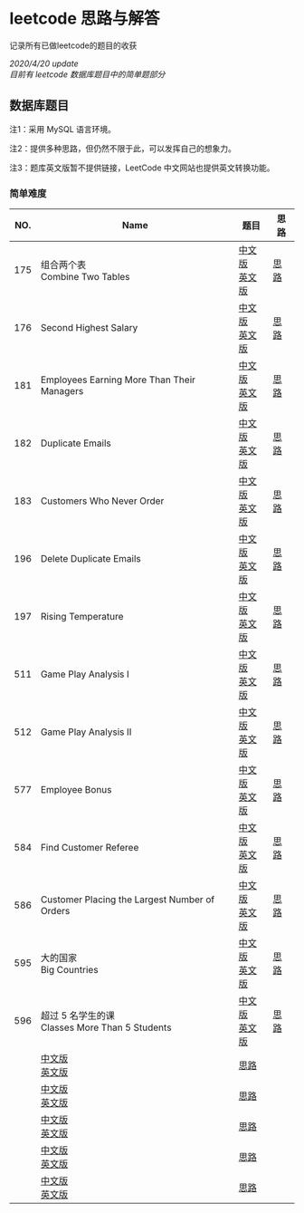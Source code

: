 # leetcode 思路与解答

记录所有已做leetcode的题目的收获

*2020/4/20 update <br>目前有 leetcode 数据库题目中的简单题部分*

## 数据库题目

注1：采用 MySQL 语言环境。

注2：提供多种思路，但仍然不限于此，可以发挥自己的想象力。

注3：题库英文版暂不提供链接，LeetCode 中文网站也提供英文转换功能。

### 简单难度

NO. | Name | 题目 | 思路
-|-|-|-
175 | 组合两个表<br>Combine Two Tables | [中文版](https://leetcode-cn.com/problems/combine-two-tables/)<br>[英文版]() | [思路](https://github.com/WilburWangT/leetcode/blob/master/DB/Solution/175.md)
176 | Second Highest Salary | [中文版](https://leetcode-cn.com/problems/second-highest-salary/)<br>[英文版]() | [思路](https://github.com/WilburWangT/leetcode/blob/master/DB/Solution/176.md)
181 | Employees Earning More Than Their Managers | [中文版](https://leetcode-cn.com/problems/employees-earning-more-than-their-managers/)<br>[英文版]() | [思路](https://github.com/WilburWangT/leetcode/blob/master/DB/Solution/181.md)
182 | Duplicate Emails | [中文版](https://leetcode-cn.com/problems/duplicate-emails/)<br>[英文版]() | [思路](https://github.com/WilburWangT/leetcode/blob/master/DB/Solution/182.md)
183 | Customers Who Never Order | [中文版](https://leetcode-cn.com/problems/customers-who-never-order/)<br>[英文版]() | [思路](https://github.com/WilburWangT/leetcode/blob/master/DB/Solution/183.md)
196 | Delete Duplicate Emails | [中文版](https://leetcode-cn.com/problems/delete-duplicate-emails/)<br>[英文版]() | [思路](https://github.com/WilburWangT/leetcode/blob/master/DB/Solution/196.md)
197 | Rising Temperature | [中文版](https://leetcode-cn.com/problems/rising-temperature/)<br>[英文版]() | [思路](https://github.com/WilburWangT/leetcode/blob/master/DB/Solution/197.md)
511 | Game Play Analysis I | [中文版](https://leetcode-cn.com/problems/game-play-analysis-i/)<br>[英文版]() | [思路](https://github.com/WilburWangT/leetcode/blob/master/DB/Solution/511.md)
512 | Game Play Analysis II | [中文版](https://leetcode-cn.com/problems/game-play-analysis-ii/)<br>[英文版]() | [思路](https://github.com/WilburWangT/leetcode/blob/master/DB/Solution/512.md)
577 | Employee Bonus | [中文版](https://leetcode-cn.com/problems/employee-bonus/)<br>[英文版]() | [思路](https://github.com/WilburWangT/leetcode/blob/master/DB/Solution/577.md)
584 | Find Customer Referee | [中文版](https://leetcode-cn.com/problems/find-customer-referee/)<br>[英文版]() | [思路](https://github.com/WilburWangT/leetcode/blob/master/DB/Solution/584.md)
586 | Customer Placing the Largest Number of Orders | [中文版](https://leetcode-cn.com/problems/customer-placing-the-largest-number-of-orders/)<br>[英文版]() | [思路](https://github.com/WilburWangT/leetcode/blob/master/DB/Solution/586.md)
595 | 大的国家<br>Big Countries  | [中文版](https://leetcode-cn.com/problems/big-countries/)<br>[英文版]() | [思路](https://github.com/WilburWangT/leetcode/blob/master/DB/Solution/595.md)
596 | 超过 5 名学生的课<br>Classes More Than 5 Students  | [中文版](https://leetcode-cn.com/problems/classes-more-than-5-students/)<br>[英文版]() | [思路](https://github.com/WilburWangT/leetcode/blob/master/DB/Solution/596.md)
 |  | [中文版]()<br>[英文版]() | [思路]()
 |  | [中文版]()<br>[英文版]() | [思路]()
 |  | [中文版]()<br>[英文版]() | [思路]()
 |  | [中文版]()<br>[英文版]() | [思路]()
 |  | [中文版]()<br>[英文版]() | [思路]()
